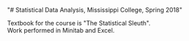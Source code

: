 "# Statistical Data Analysis, Mississippi College, Spring 2018" 

Textbook for the course is "The Statistical Sleuth".   
Work performed in Minitab and Excel.